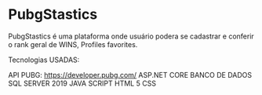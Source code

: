 # PubgStastics

PubgStastics é uma plataforma onde usuário podera se cadastrar e conferir o rank geral de WINS, Profiles favorites.


Tecnologias USADAS:

API PUBG: https://developer.pubg.com/
ASP.NET CORE
BANCO DE DADOS SQL SERVER 2019
JAVA SCRIPT
HTML 5
CSS
